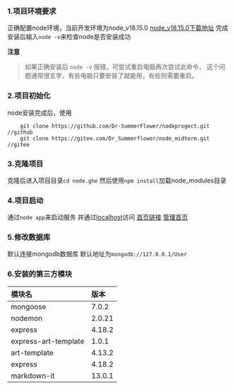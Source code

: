 ### 1.项目环境要求
正确配置node环境，当前开发环境为node_v18.15.0
[node_v18.15.0下载地址](https://nodejs.org/dist/v18.15.0/node-v18.15.0-x64.msi)
完成安装后输入`node -v`来检查node是否安装成功

**注意**
>如果正确安装后 `node -v` 报错，可尝试重启电脑再次尝试此命令，
>这个问题通常很玄学，有些电脑只要安装了就能用，有些则需要重启。

### 2.项目初始化
node安装完成后，使用
```
    git clone https://github.com/Dr-SummerFlower/nodeprogect.git     //github
    git clone https://gitee.com/Dr_Summerflower/node_midterm.git     //gitee
```
### 3.克隆项目
克隆后进入项目目录`cd node.ghe`
然后使用`npm install`加载node_modules目录

### 4.项目启动
通过`node app`来启动服务
并通过[localhost](http://127.0.0.1:25551/)访问
[首页链接](http://127.0.0.1:25551/home)
[管理首页](http://127.0.0.1:25551/admin)


### 5.修改数据库
默认连接mongodb数据库
默认地址为`mongodb://127.0.0.1/User`


### 6.安装的第三方模块
|模块名      |版本       |
|:---------|:---------|
|mongoose            |7.0.2      |
|nodemon             |2.0.21     |
|express             |4.18.2     |
|express-art-template|1.0.1      |
|art-template        |4.13.2     |
|express             |4.18.2     |
|markdown-it         |13.0.1     |
